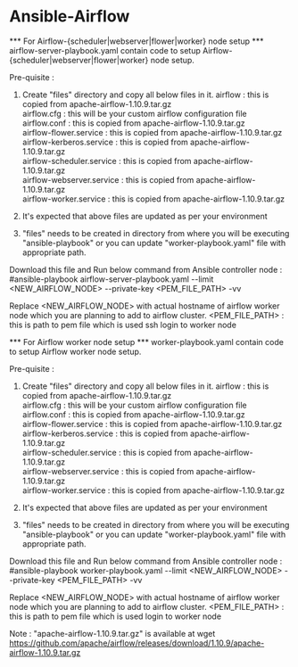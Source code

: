 # Ansible-Airflow

*** For Airflow-{scheduler|webserver|flower|worker} node setup ***
airflow-server-playbook.yaml contain code to setup Airflow-{scheduler|webserver|flower|worker} node setup. 

Pre-quisite : 
   1) Create "files" directory and copy all below files in it.
            airflow   : this is copied from apache-airflow-1.10.9.tar.gz            
            airflow.cfg : this will be your custom airflow configuration file            
            airflow.conf : this is copied from apache-airflow-1.10.9.tar.gz            
            airflow-flower.service : this is copied from apache-airflow-1.10.9.tar.gz            
            airflow-kerberos.service : this is copied from apache-airflow-1.10.9.tar.gz            
            airflow-scheduler.service : this is copied from apache-airflow-1.10.9.tar.gz            
            airflow-webserver.service : this is copied from apache-airflow-1.10.9.tar.gz            
            airflow-worker.service : this is copied from apache-airflow-1.10.9.tar.gz
            
  2) It's expected that above files are updated as per your environment 
  3) "files" needs to be created in directory from where you will be executing "ansible-playbook" or you can update "worker-playbook.yaml" file with appropriate path. 
    

Download this file and Run below command from Ansible controller node : 
#ansible-playbook airflow-server-playbook.yaml   --limit <NEW_AIRFLOW_NODE> --private-key <PEM_FILE_PATH> -vv

Replace 
<NEW_AIRFLOW_NODE> with actual hostname of airflow worker node which you are planning to add to airflow cluster. 
<PEM_FILE_PATH> : this is path to pem file which is used ssh login to worker node 

*** For Airflow worker node setup ***
worker-playbook.yaml contain code to setup Airflow worker node setup. 

Pre-quisite : 
   1) Create "files" directory and copy all below files in it.
            airflow   : this is copied from apache-airflow-1.10.9.tar.gz            
            airflow.cfg : this will be your custom airflow configuration file            
            airflow.conf : this is copied from apache-airflow-1.10.9.tar.gz            
            airflow-flower.service : this is copied from apache-airflow-1.10.9.tar.gz            
            airflow-kerberos.service : this is copied from apache-airflow-1.10.9.tar.gz            
            airflow-scheduler.service : this is copied from apache-airflow-1.10.9.tar.gz            
            airflow-webserver.service : this is copied from apache-airflow-1.10.9.tar.gz            
            airflow-worker.service : this is copied from apache-airflow-1.10.9.tar.gz
            
  2) It's expected that above files are updated as per your environment 
  3) "files" needs to be created in directory from where you will be executing "ansible-playbook" or you can update "worker-playbook.yaml" file with appropriate path. 
    
    
Download this file and Run below command from Ansible controller node : 
#ansible-playbook worker-playbook.yaml   --limit <NEW_AIRFLOW_NODE> --private-key <PEM_FILE_PATH> -vv

Replace 
<NEW_AIRFLOW_NODE> with actual hostname of airflow worker node which you are planning to add to airflow cluster. 
<PEM_FILE_PATH> : this is path to pem file which is used login to worker node 


Note : "apache-airflow-1.10.9.tar.gz" is available at wget https://github.com/apache/airflow/releases/download/1.10.9/apache-airflow-1.10.9.tar.gz


